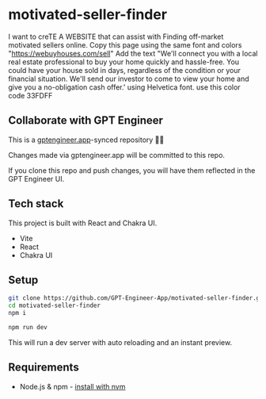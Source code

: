 # motivated-seller-finder

I want to creTE A WEBSITE that can assist with Finding off-market motivated sellers online. Copy this page using the same font and colors "https://webuyhouses.com/sell" Add the text "We'll connect you with a local real estate professional to buy your home quickly and hassle-free. You could have your house sold in days, regardless of the condition or your financial situation. We'll send our investor to come to view your home and give you a no-obligation cash offer.' using Helvetica font. use this color code 33FDFF

## Collaborate with GPT Engineer

This is a [gptengineer.app](https://gptengineer.app)-synced repository 🌟🤖

Changes made via gptengineer.app will be committed to this repo.

If you clone this repo and push changes, you will have them reflected in the GPT Engineer UI.

## Tech stack

This project is built with React and Chakra UI.

- Vite
- React
- Chakra UI

## Setup

```sh
git clone https://github.com/GPT-Engineer-App/motivated-seller-finder.git
cd motivated-seller-finder
npm i
```

```sh
npm run dev
```

This will run a dev server with auto reloading and an instant preview.

## Requirements

- Node.js & npm - [install with nvm](https://github.com/nvm-sh/nvm#installing-and-updating)
